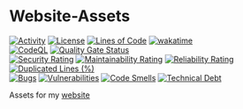 # Website-Assets
[![Activity](https://img.shields.io/github/commit-activity/m/Mephisto5558/Website-Assets)](https://github.com/Mephisto5558/Website-Assets/pulse)
[![License](https://img.shields.io/github/license/Mephisto5558/Website-Assets)](https://github.com/Mephisto5558/Website-Assets/blob/main/LICENSE)
[![Lines of Code](https://sonarcloud.io/api/project_badges/measure?project=Mephisto5558_Website-Assets&metric=ncloc)](https://sonarcloud.io/component_measures?metric=ncloc&id=Mephisto5558_Website-Assets)
[![wakatime](https://wakatime.com/badge/github/Mephisto5558/Website-Assets.svg)](https://wakatime.com/badge/github/Mephisto5558/Website-Assets)<br>
[![CodeQL](https://github.com/Mephisto5558/Website-Assets/actions/workflows/codeql.yml/badge.svg)]([https://github.com/Mephisto5558/Website-Assets/actions/workflows/codeql.yml](https://github.com/Mephisto5558/Website-Assets/actions/workflows/github-code-scanning/codeql))
[![Quality Gate Status](https://sonarcloud.io/api/project_badges/measure?project=Mephisto5558_Website-Assets&metric=alert_status)](https://sonarcloud.io/summary/new_code?id=Mephisto5558_Website-Assets)<br>
[![Security Rating](https://sonarcloud.io/api/project_badges/measure?project=Mephisto5558_Website-Assets&metric=security_rating)](https://sonarcloud.io/component_measures?metric=Security&id=Mephisto5558_Website-Assets)
[![Maintainability Rating](https://sonarcloud.io/api/project_badges/measure?project=Mephisto5558_Website-Assets&metric=sqale_rating)](https://sonarcloud.io/component_measures?metric=Maintainability&id=Mephisto5558_Website-Assets)
[![Reliability Rating](https://sonarcloud.io/api/project_badges/measure?project=Mephisto5558_Website-Assets&metric=reliability_rating)](https://sonarcloud.io/component_measures?metric=Reliability&id=Mephisto5558_Website-Assets)
[![Duplicated Lines (%)](https://sonarcloud.io/api/project_badges/measure?project=Mephisto5558_Website-Assets&metric=duplicated_lines_density)](https://sonarcloud.io/component_measures?metric=Duplications&id=Mephisto5558_Website-Assets)<br>
[![Bugs](https://sonarcloud.io/api/project_badges/measure?project=Mephisto5558_Website-Assets&metric=bugs)](https://sonarcloud.io/summary/new_code?id=Mephisto5558_Website-Assets)
[![Vulnerabilities](https://sonarcloud.io/api/project_badges/measure?project=Mephisto5558_Website-Assets&metric=vulnerabilities)](https://sonarcloud.io/summary/new_code?id=Mephisto5558_Website-Assets)
[![Code Smells](https://sonarcloud.io/api/project_badges/measure?project=Mephisto5558_Website-Assets&metric=code_smells)](https://sonarcloud.io/summary/new_code?id=Mephisto5558_Website-Assets)
[![Technical Debt](https://sonarcloud.io/api/project_badges/measure?project=Mephisto5558_Website-Assets&metric=sqale_index)](https://sonarcloud.io/summary/new_code?id=Mephisto5558_Website-Assets)




Assets for my [website](https://github.com/Mephisto5558/Teufelsbot-Website)
